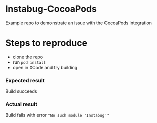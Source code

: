 # Instabug-CocoaPods
Example repo to demonstrate an issue with the CocoaPods integration

# Steps to reproduce

- clone the repo
- run `pod install`
- open in XCode and try building

### Expected result
Build succeeds

### Actual result
Build fails with error `"No such module 'Instabug'"`
